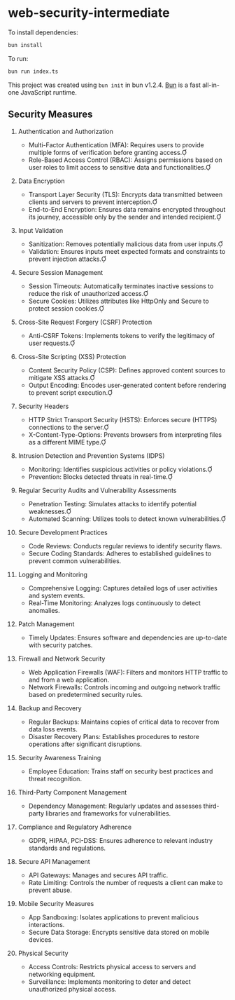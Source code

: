 # web-security-intermediate

To install dependencies:

```bash
bun install
```

To run:

```bash
bun run index.ts
```

This project was created using `bun init` in bun v1.2.4. [Bun](https://bun.sh) is a fast all-in-one JavaScript runtime.

## Security Measures

1. Authentication and Authorization
   - Multi-Factor Authentication (MFA): Requires users to provide multiple forms of verification before granting access.
   - Role-Based Access Control (RBAC): Assigns permissions based on user roles to limit access to sensitive data and functionalities.

2. Data Encryption
   - Transport Layer Security (TLS): Encrypts data transmitted between clients and servers to prevent interception.
   - End-to-End Encryption: Ensures data remains encrypted throughout its journey, accessible only by the sender and intended recipient.

3. Input Validation
   - Sanitization: Removes potentially malicious data from user inputs.
   - Validation: Ensures inputs meet expected formats and constraints to prevent injection attacks.

4. Secure Session Management
   - Session Timeouts: Automatically terminates inactive sessions to reduce the risk of unauthorized access.
   - Secure Cookies: Utilizes attributes like HttpOnly and Secure to protect session cookies.

5. Cross-Site Request Forgery (CSRF) Protection
   - Anti-CSRF Tokens: Implements tokens to verify the legitimacy of user requests.

6. Cross-Site Scripting (XSS) Protection
   - Content Security Policy (CSP): Defines approved content sources to mitigate XSS attacks.
   - Output Encoding: Encodes user-generated content before rendering to prevent script execution.

7. Security Headers
   - HTTP Strict Transport Security (HSTS): Enforces secure (HTTPS) connections to the server.
   - X-Content-Type-Options: Prevents browsers from interpreting files as a different MIME type.

8. Intrusion Detection and Prevention Systems (IDPS)
   - Monitoring: Identifies suspicious activities or policy violations.
   - Prevention: Blocks detected threats in real-time.

9. Regular Security Audits and Vulnerability Assessments
   - Penetration Testing: Simulates attacks to identify potential weaknesses.
   - Automated Scanning: Utilizes tools to detect known vulnerabilities.

10. Secure Development Practices
    - Code Reviews: Conducts regular reviews to identify security flaws.
    - Secure Coding Standards: Adheres to established guidelines to prevent common vulnerabilities.

11. Logging and Monitoring
    - Comprehensive Logging: Captures detailed logs of user activities and system events.
    - Real-Time Monitoring: Analyzes logs continuously to detect anomalies.

12. Patch Management
    - Timely Updates: Ensures software and dependencies are up-to-date with security patches.

13. Firewall and Network Security
    - Web Application Firewalls (WAF): Filters and monitors HTTP traffic to and from a web application.
    - Network Firewalls: Controls incoming and outgoing network traffic based on predetermined security rules.

14. Backup and Recovery
    - Regular Backups: Maintains copies of critical data to recover from data loss events.
    - Disaster Recovery Plans: Establishes procedures to restore operations after significant disruptions.

15. Security Awareness Training
    - Employee Education: Trains staff on security best practices and threat recognition.

16. Third-Party Component Management
    - Dependency Management: Regularly updates and assesses third-party libraries and frameworks for vulnerabilities.

17. Compliance and Regulatory Adherence
    - GDPR, HIPAA, PCI-DSS: Ensures adherence to relevant industry standards and regulations.

18. Secure API Management
    - API Gateways: Manages and secures API traffic.
    - Rate Limiting: Controls the number of requests a client can make to prevent abuse.

19. Mobile Security Measures
    - App Sandboxing: Isolates applications to prevent malicious interactions.
    - Secure Data Storage: Encrypts sensitive data stored on mobile devices.

20. Physical Security
    - Access Controls: Restricts physical access to servers and networking equipment.
    - Surveillance: Implements monitoring to deter and detect unauthorized physical access.
